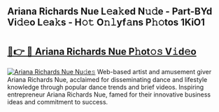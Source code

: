 ## Ariana Richards Nue L𝚎a𝚔ed N𝚞𝚍e - Part-BYd Vi𝚍𝚎o L𝚎a𝚔s - H𝚘𝚝 O𝚗𝚕yf𝚊ns P𝚑𝚘tos 1KiO1

# <h2><a href="http://kf3xkoj.oniu.top/?m=Ariana+Richards+Nue">🔗👉 🔴 Ariana Richards Nue P𝚑ot𝚘𝚜 V𝚒d𝚎o</a></h2>

[![Ariana Richards Nue Nu𝚍e𝚜](https://i.imgur.com/0qMVB7G.gif)](http://kf3xkoj.oniu.top/?m=Ariana+Richards+Nue)
Web-based artist and amusement giver Ariana Richards Nue, acclaimed for disseminating dance and lifestyle knowledge through popular dance trends and brief videos. Inspiring entrepreneur Ariana Richards Nue, famed for their innovative business ideas and commitment to success.  
